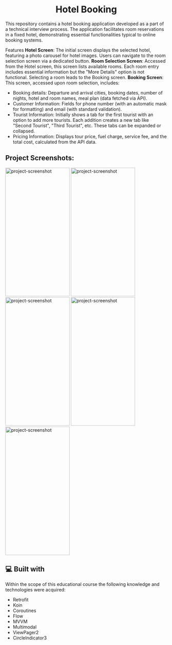 <h1 align="center" id="title">Hotel Booking</h1>

<p id="description">
  This repository contains a hotel booking application developed as a part of a technical interview process. The application facilitates room reservations in a fixed hotel, demonstrating essential functionalities typical to online booking systems.

Features
**Hotel Screen**: The initial screen displays the selected hotel, featuring a photo carousel for hotel images. Users can navigate to the room selection screen via a dedicated button.
**Room Selection Screen**: Accessed from the Hotel screen, this screen lists available rooms. Each room entry includes essential information but the "More Details" option is not functional. Selecting a room leads to the Booking screen.
**Booking Screen**: This screen, accessed upon room selection, includes:
* Booking details: Departure and arrival cities, booking dates, number of nights, hotel and room names, meal plan (data fetched via API).
* Customer Information: Fields for phone number (with an automatic mask for formatting) and email (with standard validation).
* Tourist Information: Initially shows a tab for the first tourist with an option to add more tourists. Each addition creates a new tab like "Second Tourist", "Third Tourist", etc. These tabs can be expanded or collapsed.
* Pricing Information: Displays tour price, fuel charge, service fee, and the total cost, calculated from the API data.
  </p>

<h2>Project Screenshots:</h2>

<img src="https://gdurl.com/0c-g" alt="project-screenshot" width="200" height="400/"> <img src="https://gdurl.com/KkP8" alt="project-screenshot" width="200" height="400/"> <img src="https://gdurl.com/eHLm" alt="project-screenshot" width="200" height="400/">
<img src="https://gdurl.com/7TwZ" alt="project-screenshot" width="200" height="400/"> <img src="https://gdurl.com/a008" alt="project-screenshot" width="200" height="400/">

<h2>💻 Built with</h2>

Within the scope of this educational course the following knowledge and technologies were acquired:

*   Retrofit
*   Koin
*   Coroutines
*   Flow
*   MVVM
*   Multimodal
*   ViewPager2
*   CircleIndicator3
